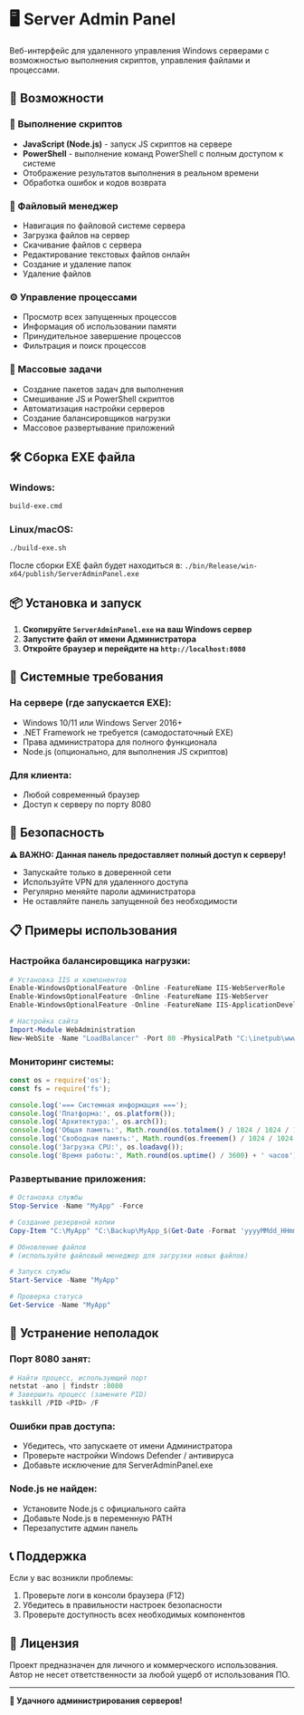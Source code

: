 # 🖥️ Server Admin Panel

Веб-интерфейс для удаленного управления Windows серверами с возможностью выполнения скриптов, управления файлами и процессами.

## 🚀 Возможности

### 📜 Выполнение скриптов
- **JavaScript (Node.js)** - запуск JS скриптов на сервере
- **PowerShell** - выполнение команд PowerShell с полным доступом к системе
- Отображение результатов выполнения в реальном времени
- Обработка ошибок и кодов возврата

### 📁 Файловый менеджер
- Навигация по файловой системе сервера
- Загрузка файлов на сервер
- Скачивание файлов с сервера
- Редактирование текстовых файлов онлайн
- Создание и удаление папок
- Удаление файлов

### ⚙️ Управление процессами
- Просмотр всех запущенных процессов
- Информация об использовании памяти
- Принудительное завершение процессов
- Фильтрация и поиск процессов

### 🔄 Массовые задачи
- Создание пакетов задач для выполнения
- Смешивание JS и PowerShell скриптов
- Автоматизация настройки серверов
- Создание балансировщиков нагрузки
- Массовое развертывание приложений

## 🛠️ Сборка EXE файла

### Windows:
```cmd
build-exe.cmd
```

### Linux/macOS:
```bash
./build-exe.sh
```

После сборки EXE файл будет находиться в:
`./bin/Release/win-x64/publish/ServerAdminPanel.exe`

## 📦 Установка и запуск

1. **Скопируйте `ServerAdminPanel.exe` на ваш Windows сервер**
2. **Запустите файл от имени Администратора**
3. **Откройте браузер и перейдите на `http://localhost:8080`**

## 🔧 Системные требования

### На сервере (где запускается EXE):
- Windows 10/11 или Windows Server 2016+
- .NET Framework не требуется (самодостаточный EXE)
- Права администратора для полного функционала
- Node.js (опционально, для выполнения JS скриптов)

### Для клиента:
- Любой современный браузер
- Доступ к серверу по порту 8080

## 🔐 Безопасность

**⚠️ ВАЖНО: Данная панель предоставляет полный доступ к серверу!**

- Запускайте только в доверенной сети
- Используйте VPN для удаленного доступа
- Регулярно меняйте пароли администратора
- Не оставляйте панель запущенной без необходимости

## 📋 Примеры использования

### Настройка балансировщика нагрузки:
```powershell
# Установка IIS и компонентов
Enable-WindowsOptionalFeature -Online -FeatureName IIS-WebServerRole
Enable-WindowsOptionalFeature -Online -FeatureName IIS-WebServer
Enable-WindowsOptionalFeature -Online -FeatureName IIS-ApplicationDevelopment

# Настройка сайта
Import-Module WebAdministration
New-WebSite -Name "LoadBalancer" -Port 80 -PhysicalPath "C:\inetpub\wwwroot\lb"
```

### Мониторинг системы:
```javascript
const os = require('os');
const fs = require('fs');

console.log('=== Системная информация ===');
console.log('Платформа:', os.platform());
console.log('Архитектура:', os.arch());
console.log('Общая память:', Math.round(os.totalmem() / 1024 / 1024 / 1024) + ' GB');
console.log('Свободная память:', Math.round(os.freemem() / 1024 / 1024 / 1024) + ' GB');
console.log('Загрузка CPU:', os.loadavg());
console.log('Время работы:', Math.round(os.uptime() / 3600) + ' часов');
```

### Развертывание приложения:
```powershell
# Остановка службы
Stop-Service -Name "MyApp" -Force

# Создание резервной копии
Copy-Item "C:\MyApp" "C:\Backup\MyApp_$(Get-Date -Format 'yyyyMMdd_HHmmss')" -Recurse

# Обновление файлов
# (используйте файловый менеджер для загрузки новых файлов)

# Запуск службы
Start-Service -Name "MyApp"

# Проверка статуса
Get-Service -Name "MyApp"
```

## 🐛 Устранение неполадок

### Порт 8080 занят:
```powershell
# Найти процесс, использующий порт
netstat -ano | findstr :8080
# Завершить процесс (замените PID)
taskkill /PID <PID> /F
```

### Ошибки прав доступа:
- Убедитесь, что запускаете от имени Администратора
- Проверьте настройки Windows Defender / антивируса
- Добавьте исключение для ServerAdminPanel.exe

### Node.js не найден:
- Установите Node.js с официального сайта
- Добавьте Node.js в переменную PATH
- Перезапустите админ панель

## 📞 Поддержка

Если у вас возникли проблемы:
1. Проверьте логи в консоли браузера (F12)
2. Убедитесь в правильности настроек безопасности
3. Проверьте доступность всех необходимых компонентов

## 📄 Лицензия

Проект предназначен для личного и коммерческого использования.
Автор не несет ответственности за любой ущерб от использования ПО.

---

**🎯 Удачного администрирования серверов!**